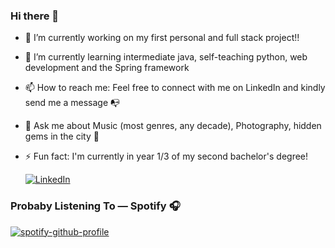 ### Hi there 👋

- 🔭 I’m currently working on my first personal and full stack project!!
- 🌱 I’m currently learning intermediate java, self-teaching python, web development and the Spring framework
- 📫 How to reach me: Feel free to connect with me on LinkedIn and kindly send me a message 📭
- 💬 Ask me about Music (most genres, any decade), Photography, hidden gems in the city 👀 
- ⚡ Fun fact: I'm currently  in year 1/3 of my second bachelor's degree!


  [![LinkedIn](https://img.shields.io/badge/-LinkedIn-blue?style=for-the-badge&logo=LinkedIn&logoColor=white)](www.linkedin.com/in/andreanunoo)



  
### Probaby Listening To — Spotify 🎧
[![spotify-github-profile](https://spotify-github-profile.vercel.app/api/view?uid=31wgvbhv5ht546sf3fmch4lwq24m&cover_image=true&theme=novatorem&show_offline=false&background_color=121212&interchange=false&bar_color=53b14f&bar_color_cover=false)](https://spotify-github-profile.vercel.app/api/view?uid=31wgvbhv5ht546sf3fmch4lwq24m&redirect=true)
